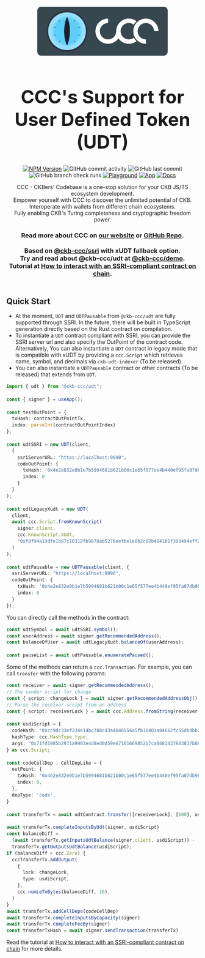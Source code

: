 <p align="center">
  <a href="https://app.ckbccc.com/">
    <img alt="Logo" src="https://raw.githubusercontent.com/ckb-devrel/ccc/master/assets/logoAndText.svg" style="height: 8rem; max-width: 90%; padding: 0.5rem 0;" />
  </a>
</p>

<h1 align="center" style="font-size: 48px;">
  CCC's Support for User Defined Token (UDT)
</h1>

<p align="center">
  <a href="https://www.npmjs.com/package/@ckb-ccc/core"><img
    alt="NPM Version" src="https://img.shields.io/npm/v/%40ckb-ccc%2Fcore"
  /></a>
  <img alt="GitHub commit activity" src="https://img.shields.io/github/commit-activity/m/ckb-devrel/ccc" />
  <img alt="GitHub last commit" src="https://img.shields.io/github/last-commit/ckb-devrel/ccc/master" />
  <img alt="GitHub branch check runs" src="https://img.shields.io/github/check-runs/ckb-devrel/ccc/master" />
  <a href="https://live.ckbccc.com/"><img
    alt="Playground" src="https://img.shields.io/website?url=https%3A%2F%2Flive.ckbccc.com%2F&label=Playground"
  /></a>
  <a href="https://app.ckbccc.com/"><img
    alt="App" src="https://img.shields.io/website?url=https%3A%2F%2Fapp.ckbccc.com%2F&label=App"
  /></a>
  <a href="https://docs.ckbccc.com/"><img
    alt="Docs" src="https://img.shields.io/website?url=https%3A%2F%2Fdocs.ckbccc.com%2F&label=Docs"
  /></a>
</p>

<p align="center">
  CCC - CKBers' Codebase is a one-stop solution for your CKB JS/TS ecosystem development.
  <br />
  Empower yourself with CCC to discover the unlimited potential of CKB.
  <br />
  Interoperate with wallets from different chain ecosystems.
  <br />
  Fully enabling CKB's Turing completeness and cryptographic freedom power.
</p>

<h3 align="center">
  Read more about CCC on <a href="https://docs.ckbccc.com">our website</a> or <a href="https://github.com/ckb-devrel/ccc">GitHub Repo</a>.
  <br />
  <br />
  Based on <a href="https://github.com/ckb-devrel/ccc/tree/master/packages/ssri">@ckb-ccc/ssri</a> with xUDT fallback option.
  <br />
  Try and read about @ckb-ccc/udt at <a href="https://github.com/ckb-devrel/ccc/tree/master/packages/demo">@ckb-ccc/demo</a>.
  <br />
  Tutorial at <a href="https://github.com/Alive24/ckb_ssri_sdk/wiki/How-to-interact-with-an-SSRI-compliant-contract-on-chain">How to interact with an SSRI-compliant contract on chain</a>.
  <br />
  <br />
  
</h3>
<h2> Quick Start </h2>

- At the moment, `UDT` and `UDTPausable` from `@ckb-ccc/udt` are fully supported through SSRI. In the future, there will be built in TypeScript generation directly based on the Rust contract on compilation.
- To instantiate a `UDT` contract compliant with SSRI, you can provide the SSRI server url and also specify the OutPoint of the contract code. Alternatively, You can also instantiate a `UDT` contract in legacy mode that is compatible with xUDT by providing a `ccc.Script` which retrieves name, symbol, and decimals via `ckb-udt-indexer` (To be released).
- You can also instantiate a `UDTPausable` contract or other contracts (To be released) that extends from `UDT`.

```ts
import { udt } from "@ckb-ccc/udt";

const { signer } = useApp();

const testOutPoint = {
  txHash: contractOutPointTx,
  index: parseInt(contractOutPointIndex)
};

const udtSSRI = new UDT(client, 
  { 
    ssriServerURL: "https://localhost:9090", 
    codeOutPoint: { 
      txHash: '0x4e2e832e0b1e7b5994681b621b00c1e65f577ee4b440ef95fa07db9bb3d50269', 
      index: 0 
    } 
  }
);

const udtLegacyXudt = new UDT(
  client, 
  await ccc.Script.fromKnownScript(
    signer.client,
    ccc.KnownScript.XUdt,
    "0xf8f94a13dfe1b87c10312fb9678ab5276eefbe1e0b2c62b4841b1f393494eff2"
  )
);

const udtPausable = new UDTPausable(client, {
  ssriServerURL: "https://localhost:9090",
  codeOutPoint: {
    txHash: '0x4e2e832e0b1e7b5994681b621b00c1e65f577ee4b440ef95fa07db9bb3d50269',
    index: 0
  }
});
```

You can directly call the methods in the contract:

```ts
const udtSymbol = await udtSSRI.symbol();
const userAddress = await signer.getRecommendedAddress();
const balanceOfUser = await udtLegacyXudt.balanceOf(userAddress);

const pauseList = await udtPausable.enumeratePaused();
```

Some of the methods can return a `ccc.Transaction`. For example, you can call `transfer` with the following params:

```ts
const receiver = await signer.getRecommendedAddress();
// The sender script for change
const { script: changeLock } = await signer.getRecommendedAddressObj();
// Parse the receiver script from an address
const { script: receiverLock } = await ccc.Address.fromString(receiver, signer.client);

const usdiScript = {
  codeHash: "0xcc9dc33ef234e14bc788c43a4848556a5fb16401a04662fc55db9bb201987037",
  hashType: ccc.HashType.type,
  args: "0x71fd1985b2971a9903e4d8ed0d59e6710166985217ca0681437883837b86162f"
} as ccc.Script;

const codeCellDep : CellDepLike = {
  outPoint: {
    txHash: "0x4e2e832e0b1e7b5994681b621b00c1e65f577ee4b440ef95fa07db9bb3d50269",
    index: 0,
  },
  depType: 'code',
}

const transferTx = await udtContract.transfer([receiverLock], [100], usdiScript)

await transferTx.completeInputsByUdt(signer, usdiScript)
const balanceDiff =
  (await transferTx.getInputsUdtBalance(signer.client, usdiScript)) -
  transferTx.getOutputsUdtBalance(usdiScript);
if (balanceDiff > ccc.Zero) {
  cccTransferTx.addOutput(
    {
      lock: changeLock,
      type: usdiScript,
    },
    ccc.numLeToBytes(balanceDiff, 16),
  )
}
await transferTx.addCellDeps(codeCellDep)
await transferTx.completeInputsByCapacity(signer)
await transferTx.completeFeeBy(signer)
const transferTxHash = await signer.sendTransaction(transferTx)
```

Read the tutorial at [How to interact with an SSRI-compliant contract on chain](https://github.com/Alive24/ckb_ssri_sdk/wiki/How-to-interact-with-an-SSRI-compliant-contract-on-chain) for more details.
